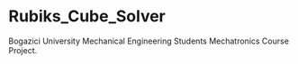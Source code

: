 # Rubiks_Cube_Solver
Bogazici University Mechanical Engineering Students Mechatronics Course Project.
